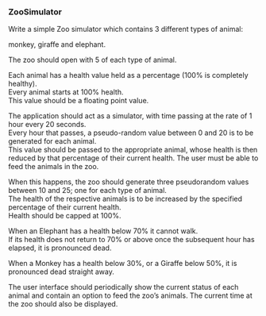 ### ZooSimulator

Write a simple Zoo simulator which contains 3 different types of animal:  

monkey, giraffe and elephant.  

The zoo should open with 5 of each type of animal. 

Each animal has a health value held as a percentage (100% is completely healthy).  
Every animal starts at 100% health.  
This value should be a floating point value. 

The application should act as a simulator, with time passing at the rate of 1 hour every 20 seconds.  
Every hour that passes, a pseudo-random value between 0 and 20 is to be generated for each animal.  
This value should be passed to the appropriate animal, whose health is then reduced by that percentage of their current health. 
The user must be able to feed the animals in the zoo.  

When this happens, the zoo should generate three pseudorandom values between 10 and 25; one for each type of animal.  
The health of the respective animals is to be increased by the specified percentage of their current health.  
Health should be capped at 100%. 

When an Elephant has a health below 70% it cannot walk.   
If its health does not return to 70% or above once the subsequent hour has elapsed, it is pronounced dead. 

When a Monkey has a health below 30%, or a Giraffe below 50%, it is pronounced dead straight away.  

The user interface should periodically show the current status of each animal and contain an option to feed the zoo’s animals. 
The current time at the zoo should also be displayed. 

